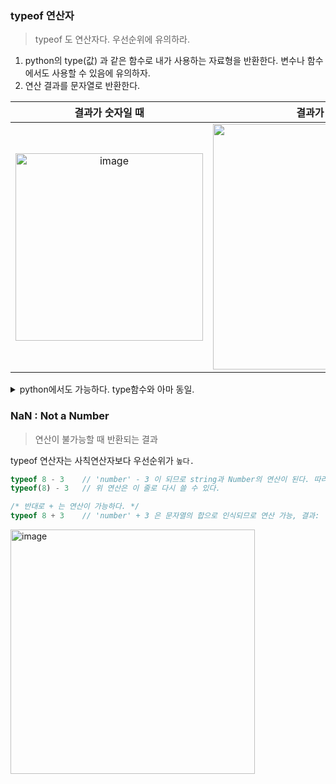 ### typeof 연산자
> typeof 도 연산자다. 우선순위에 유의하라.

1. python의 type(값) 과 같은 함수로 내가 사용하는 자료형을 반환한다. 변수나 함수에서도 사용할 수 있음에 유의하자.
2. 연산 결과를 문자열로 반환한다.

|결과가 숫자일 때|결과가 문자열일 때|
|:-:|:-:|
|<img width="300" alt="image" src="https://user-images.githubusercontent.com/60145951/172466578-f9a5984f-b01b-439f-abc3-2adeb76e5026.png">|<img width="393" alt="image" src="https://user-images.githubusercontent.com/60145951/172466621-8a1444ab-5040-4423-ac74-2bbf005baf71.png">|

<details>
<summary>python에서도 가능하다. type함수와 아마 동일.</summary>
<img width="584" alt="image" src="https://user-images.githubusercontent.com/60145951/172466889-9e613dbe-6cdd-4c0e-8f8e-c90edbfd7da0.png">
</details>

### NaN : Not a Number
> 연산이 불가능할 때 반환되는 결과

typeof 연산자는 사칙연산자보다 우선순위가 `높다.`

```js
typeof 8 - 3    // 'number' - 3 이 되므로 string과 Number의 연산이 된다. 따라서 연산 불가.
typeof(8) - 3   // 위 연산은 이 줄로 다시 쓸 수 있다.
```
```js
/* 반대로 + 는 연산이 가능하다. */
typeof 8 + 3    // 'number' + 3 은 문자열의 합으로 인식되므로 연산 가능, 결과: 'number3'
```

<img width="391" alt="image" src="https://user-images.githubusercontent.com/60145951/172467850-e5f629b8-f9e9-4a11-95b3-3b0ae370757a.png">
